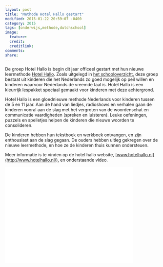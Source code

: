 ```yaml
---
layout: post
title: "Methode Hotel Hallo gestart"
modified: 2015-01-22 20:59:07 -0400
category: 2015
tags: [onderwijs,methode,dutchschool]
image:
  feature: 
  credit: 
  creditlink: 
comments: 
share: 
---
```


De groep Hotel Hallo is begin dit jaar officeel gestart met hun nieuwe leermethode [Hotel Hallo](http://www.hotelhallo.nl/). Zoals uitgelegd in [het schooloverzicht](http://www.deoranjebloesem.org/school/#de-onderwijsgroepen), deze groep bestaat uit kinderen die het Nederlands zo goed mogelijk op peil willen en kinderen waarvoor Nederlands de vreemde taal is. Hotel Hallo is een kleurrijk lespakket speciaal gemaakt voor kinderen met deze achtergrond.

Hotel Hallo is een gloednieuwe methode Nederlands voor kinderen tussen de 5 en 11 jaar. Aan de hand van liedjes, radioshows en verhalen gaan de kinderen vooral aan de slag met het vergroten van de woordenschat en communicatie vaardigheden (spreken en luisteren). Leuke oefeningen, puzzels en spelletjes helpen de kinderen die nieuwe woorden te consolideren.

De kinderen hebben hun tekstboek en werkboek ontvangen, en zijn enthousiast aan de slag gegaan. De ouders hebben uitleg gekregen over de nieuwe leermethode, en hoe ze de kinderen thuis kunnen ondersteuen.

Meer informatie is te vinden op de hotel hallo website, [www.hotelhallo.nl](http://www.hotelhallo.nl/), en onderstaande video.


<iframe width="420" height="315" src="//www.youtube.com/embed/eDJ_YwMG6Kc" frameborder="0" allowfullscreen></iframe>





